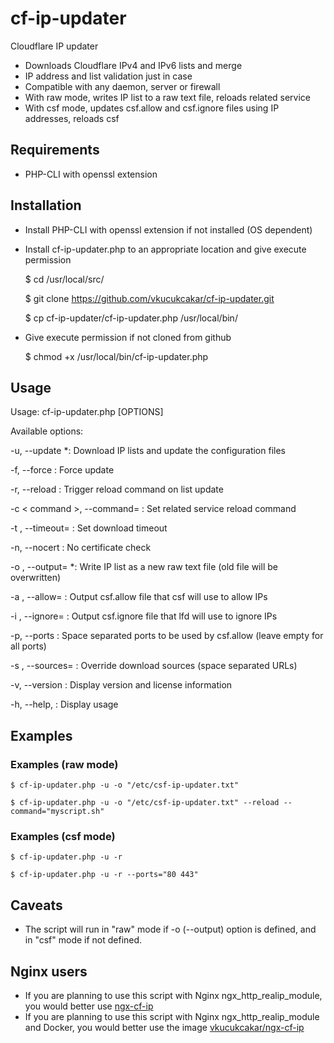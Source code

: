 # cf-ip-updater

Cloudflare IP updater

* Downloads Cloudflare IPv4 and IPv6 lists and merge
* IP address and list validation just in case
* Compatible with any daemon, server or firewall
* With raw mode, writes IP list to a raw text file, reloads related service
* With csf mode, updates csf.allow and csf.ignore files using IP addresses, reloads csf


## Requirements

* PHP-CLI with openssl extension

## Installation

* Install PHP-CLI with openssl extension if not installed (OS dependent)
	
* Install cf-ip-updater.php to an appropriate location and give execute permission

	$ cd /usr/local/src/

	$ git clone https://github.com/vkucukcakar/cf-ip-updater.git	

	$ cp cf-ip-updater/cf-ip-updater.php /usr/local/bin/
	
* Give execute permission if not cloned from github

	$ chmod +x /usr/local/bin/cf-ip-updater.php
	

## Usage

Usage: cf-ip-updater.php [OPTIONS]

Available options:

-u, --update                          *: Download IP lists and update the configuration files

-f, --force                            : Force update

-r, --reload                           : Trigger reload command on list update

-c < command >, --command=<command>      : Set related service reload command

-t <seconds>, --timeout=<seconds>      : Set download timeout

-n, --nocert                           : No certificate check

-o <filename>, --output=<filename>    *: Write IP list as a new raw text file (old file will be overwritten)

-a <filename>, --allow=<filename>      : Output csf.allow file that csf will use to allow IPs

-i <filename>, --ignore=<filename>     : Output csf.ignore file that lfd will use to ignore IPs

-p, --ports                            : Space separated ports to be used by csf.allow (leave empty for all ports)

-s <urls>, --sources=<urls>            : Override download sources (space separated URLs)

-v, --version                          : Display version and license information

-h, --help,                            : Display usage

 
## Examples

### Examples (raw mode)

	$ cf-ip-updater.php -u -o "/etc/csf-ip-updater.txt"

	$ cf-ip-updater.php -u -o "/etc/csf-ip-updater.txt" --reload --command="myscript.sh"


### Examples (csf mode)


	$ cf-ip-updater.php -u -r

	$ cf-ip-updater.php -u -r --ports="80 443"

	
## Caveats

* The script will run in "raw" mode if -o (--output) option is defined, and in "csf" mode if not defined.

## Nginx users

* If you are planning to use this script with Nginx ngx_http_realip_module, you would better use [ngx-cf-ip](https://github.com/vkucukcakar/ngx-cf-ip )
* If you are planning to use this script with Nginx ngx_http_realip_module and Docker, you would better use the image [vkucukcakar/ngx-cf-ip](https://hub.docker.com/r/vkucukcakar/ngx-cf-ip/ )
